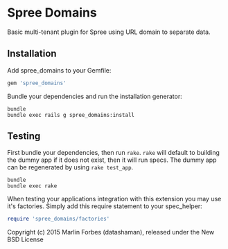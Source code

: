 Spree Domains
=============

Basic multi-tenant plugin for Spree using URL domain to separate data.

Installation
------------

Add spree_domains to your Gemfile:

```ruby
gem 'spree_domains'
```

Bundle your dependencies and run the installation generator:

```shell
bundle
bundle exec rails g spree_domains:install
```

Testing
-------

First bundle your dependencies, then run `rake`. `rake` will default to building the dummy app if it does not exist, then it will run specs. The dummy app can be regenerated by using `rake test_app`.

```shell
bundle
bundle exec rake
```

When testing your applications integration with this extension you may use it's factories.
Simply add this require statement to your spec_helper:

```ruby
require 'spree_domains/factories'
```

Copyright (c) 2015 Marlin Forbes (datashaman), released under the New BSD License
